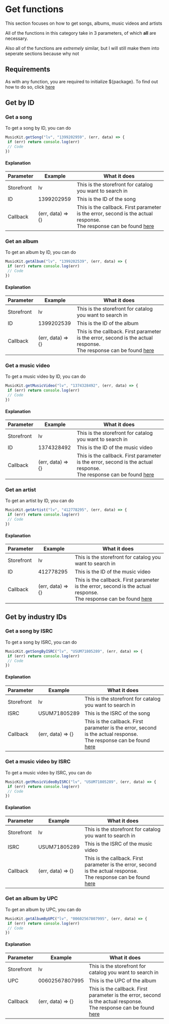 # Get functions
This section focuses on how to get songs, albums, music videos and artists

All of the functions in this category take in 3 parameters, of which **all** are necessary.

Also all of the functions are *extremely* similar, but I will still make them into seperate sections because why not 

## Requirements

As with any function, you are required to initialize ${package}. To find out how to do so, click [here](/initialization.md)

## Get by ID

### Get a song
To get a song by ID, you can do

```js
MusicKit.getSong("lv", "1399202959", (err, data) => {
 if (err) return console.log(err)
 // Code
})
```

#### Explanation

| Parameter  | Example           | What it does                                                                                                                                                                                   |
|------------|-------------------|------------------------------------------------------------------------------------------------------------------------------------------------------------------------------------------------|
| Storefront | lv                | This is the storefront for catalog you want to search in                                                                                                                                       |
| ID         | 1399202959        | This is the ID of the song                                                                                                                                                                     |
| Callback   | (err, data) => {} | This is the callback. First parameter is the error, second is the actual response.<br>The response can be found [here](https://developer.apple.com/documentation/applemusicapi/get_a_catalog_song#3002792) |

### Get an album
To get an album by ID, you can do

```js
MusicKit.getAlbum("lv", "1399202539", (err, data) => {
 if (err) return console.log(err)
 // Code
})
```

#### Explanation

| Parameter  | Example           | What it does                                                                                                                                                                                   |
|------------|-------------------|------------------------------------------------------------------------------------------------------------------------------------------------------------------------------------------------|
| Storefront | lv                | This is the storefront for catalog you want to search in                                                                                                                                       |
| ID         | 1399202539        | This is the ID of the album                                                                                                                                                                     |
| Callback   | (err, data) => {} | This is the callback. First parameter is the error, second is the actual response.<br>The response can be found [here](https://developer.apple.com/documentation/applemusicapi/get_a_catalog_album#3002705) |

### Get a music video
To get a music video by ID, you can do

```js
MusicKit.getMusicVideo("lv", "1374328492", (err, data) => {
 if (err) return console.log(err)
 // Code
})
```

#### Explanation

| Parameter  | Example           | What it does                                                                                                                                                                                   |
|------------|-------------------|------------------------------------------------------------------------------------------------------------------------------------------------------------------------------------------------|
| Storefront | lv                | This is the storefront for catalog you want to search in                                                                                                                                       |
| ID         | 1374328492        | This is the ID of the music video                                                                                                                                                                     |
| Callback   | (err, data) => {} | This is the callback. First parameter is the error, second is the actual response.<br>The response can be found [here](https://developer.apple.com/documentation/applemusicapi/get_a_catalog_music_video#3002773) |

### Get an artist
To get an artist by ID, you can do

```js
MusicKit.getArtist("lv", "412778295", (err, data) => {
 if (err) return console.log(err)
 // Code
})
```

#### Explanation

| Parameter  | Example           | What it does                                                                                                                                                                                   |
|------------|-------------------|------------------------------------------------------------------------------------------------------------------------------------------------------------------------------------------------|
| Storefront | lv                | This is the storefront for catalog you want to search in                                                                                                                                       |
| ID         | 412778295        | This is the ID of the music video                                                                                                                                                                     |
| Callback   | (err, data) => {} | This is the callback. First parameter is the error, second is the actual response.<br>The response can be found [here](https://developer.apple.com/documentation/applemusicapi/get_a_catalog_artist#3002797) |

## Get by industry IDs

### Get a song by ISRC
To get a song by ISRC, you can do

```js
MusicKit.getSongByISRC("lv", "USUM71805289", (err, data) => {
 if (err) return console.log(err)
 // Code
})
```

#### Explanation

| Parameter  | Example           | What it does                                                                                                                                                                                   |
|------------|-------------------|------------------------------------------------------------------------------------------------------------------------------------------------------------------------------------------------|
| Storefront | lv                | This is the storefront for catalog you want to search in                                                                                                                                       |
| ISRC         | USUM71805289        | This is the ISRC of the song                                                                                                                                                                     |
| Callback   | (err, data) => {} | This is the callback. First parameter is the error, second is the actual response.<br>The response can be found [here](https://developer.apple.com/documentation/applemusicapi/get_a_catalog_song#3002792) |

### Get a music video by ISRC
To get a music video by ISRC, you can do

```js
MusicKit.getMusicVideoByISRC("lv", "USUM71805289", (err, data) => {
 if (err) return console.log(err)
 // Code
})
```

#### Explanation

| Parameter  | Example           | What it does                                                                                                                                                                                   |
|------------|-------------------|------------------------------------------------------------------------------------------------------------------------------------------------------------------------------------------------|
| Storefront | lv                | This is the storefront for catalog you want to search in                                                                                                                                       |
| ISRC         | USUM71805289        | This is the ISRC of the music video                                                                                                                                                                     |
| Callback   | (err, data) => {} | This is the callback. First parameter is the error, second is the actual response.<br>The response can be found [here](https://developer.apple.com/documentation/applemusicapi/get_a_catalog_album#3002705) |

### Get an album by UPC
To get an album by UPC, you can do

```js
MusicKit.getAlbumByUPC("lv", "00602567807995", (err, data) => {
 if (err) return console.log(err)
 // Code
})
```

#### Explanation

| Parameter  | Example           | What it does                                                                                                                                                                                   |
|------------|-------------------|------------------------------------------------------------------------------------------------------------------------------------------------------------------------------------------------|
| Storefront | lv                | This is the storefront for catalog you want to search in                                                                                                                                       |
| UPC         | 00602567807995        | This is the UPC of the album                                                                                                                                                                     |
| Callback   | (err, data) => {} | This is the callback. First parameter is the error, second is the actual response.<br>The response can be found [here](https://developer.apple.com/documentation/applemusicapi/get_a_catalog_album#3002705) |
